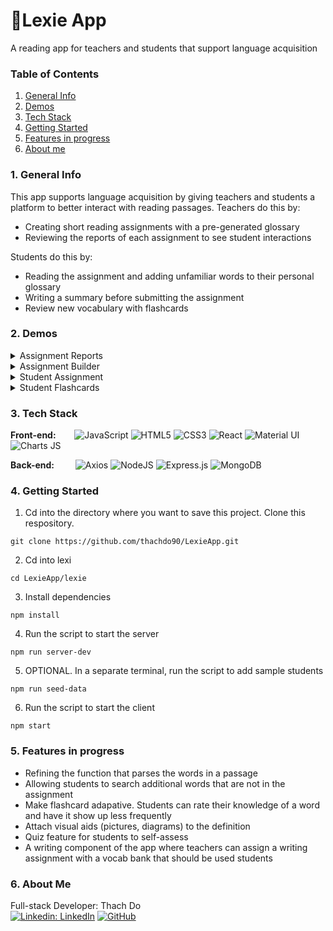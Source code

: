 # 📖Lexie App
A reading app for teachers and students that support language acquisition

### Table of Contents
1. [General Info](#general-info)
2. [Demos](#demos)
3. [Tech Stack](#tech-stack)
4. [Getting Started](#getting-started)
5. [Features in progress](#features-in-progress)
6. [About me](#about-me)


<a name="general-info"></a>
### 1. General Info
This app supports language acquisition by giving teachers and students a platform to better interact with reading passages.
Teachers do this by: 
* Creating short reading assignments with a pre-generated glossary
* Reviewing the reports of each assignment to see student interactions

Students do this by: 
* Reading the assignment and adding unfamiliar words to their personal glossary
* Writing a summary before submitting the assignment
* Review new vocabulary with flashcards

<a name="demos"></a>
### 2. Demos
<details><summary>Assignment Reports</summary>

![assignment report](https://user-images.githubusercontent.com/93723756/194730817-6a2c7071-9459-4806-9ef9-24d9b404b1c2.gif)

</details>

<details><summary>Assignment Builder</summary>

![Assignment Builder](https://user-images.githubusercontent.com/93723756/194730916-44166e21-eeed-4b7f-aa67-f1c9eafde0bc.gif)

</details>

<details><summary>Student Assignment</summary>

![Student assignment](https://user-images.githubusercontent.com/93723756/194730969-f6ed99cb-a06d-4a7b-8f03-b84c99bf4bb8.gif)

</details>

<details><summary>Student Flashcards</summary>

![Flashcards](https://user-images.githubusercontent.com/93723756/194730985-30b7c2fe-014a-469c-856f-43dcb5df13ba.gif)

</details>

<a name="tech-stack"></a>
### 3. Tech Stack

**Front-end:** &emsp;&nbsp;&nbsp;
![JavaScript](https://img.shields.io/badge/javascript-%23323330.svg?style=for-the-badge&logo=javascript&logoColor=%23F7DF1E)
![HTML5](https://img.shields.io/badge/html5-%23E34F26.svg?style=for-the-badge&logo=html5&logoColor=white)
![CSS3](https://img.shields.io/badge/css3-%231572B6.svg?style=for-the-badge&logo=css3&logoColor=white)
![React](https://img.shields.io/badge/react-%2320232a.svg?style=for-the-badge&logo=react&logoColor=%2361DAFB)
![Material UI](https://img.shields.io/badge/Material%20UI-007FFF?style=for-the-badge&logo=mui&logoColor=white)
![Charts JS](https://img.shields.io/badge/Chart.js-FF6384?style=for-the-badge&logo=chartdotjs&logoColor=white)

**Back-end:** &emsp;&nbsp; &nbsp;
![Axios](https://img.shields.io/badge/axios-5a29e4.svg?style=for-the-badge&logo=axios&logoColor=white)
![NodeJS](https://img.shields.io/badge/node.js-6DA55F?style=for-the-badge&logo=node.js&logoColor=white)
![Express.js](https://img.shields.io/badge/express.js-%23404d59.svg?style=for-the-badge&logo=express&logoColor=%2361DAFB)
![MongoDB](https://img.shields.io/badge/MongoDB-4EA94B?style=for-the-badge&logo=mongodb&logoColor=white)

<a name="getting-started"></a>
### 4. Getting Started
1. Cd into the directory where you want to save this project. Clone this respository.
```
git clone https://github.com/thachdo90/LexieApp.git
```
2. Cd into lexi
```
cd LexieApp/lexie
```
3. Install dependencies
```
npm install
```
4. Run the script to start the server
```
npm run server-dev
```
5. OPTIONAL. In a separate terminal, run the script to add sample students
```
npm run seed-data
```
6. Run the script to start the client
```
npm start
```

<a name="features-in-progress"></a>
### 5. Features in progress
* Refining the function that parses the words in a passage
* Allowing students to search additional words that are not in the assignment
* Make flashcard adapative. Students can rate their knowledge of a word and have it show up less frequently
* Attach visual aids (pictures, diagrams) to the definition
* Quiz feature for students to self-assess
* A writing component of the app where teachers can assign a writing assignment with a vocab bank that should be used students

<a name="about-me"></a>
### 6. About Me

Full-stack Developer: Thach Do\
[![Linkedin: LinkedIn](https://img.shields.io/badge/linkedin-%230077B5.svg?style=for-the-badge&logo=linkedin&logoColor=white)](https://www.linkedin.com/in/thachdo90/)
[![GitHub](https://img.shields.io/badge/github-%23121011.svg?style=for-the-badge&logo=github&logoColor=white)](https://github.com/thachdo90)

